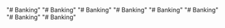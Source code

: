 "# Banking" 
"# Banking" 
"# Banking" 
"# Banking" 
"# Banking" 
"# Banking" 
"# Banking" 
"# Banking" 
